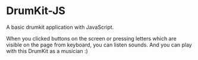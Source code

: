 # DrumKit-JS
A basic drumkit application with JavaScript.

When you clicked buttons on the screen or pressing letters which are visible on the page from keyboard, you can listen sounds. And you can play with this DrumKit as a musician :)
